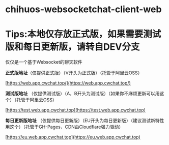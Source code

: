 # chihuos-websocketchat-client-web

# Tips:本地仅存放正式版，如果需要测试版和每日更新版，请转自DEV分支

仅仅是一个基于Websocket的聊天软件

__正式版地址__（仅提供正式版）（V开头为正式版）（托管于阿里云OSS）

[https://web.app.cwchat.top/](https://web.app.cwchat.top/)

__测试版地址__ （仅提供测试版）（A，B开头为测试版）（如果你不麻烦更新可以用这个）（托管于阿里云OSS）

[https://test.web.app.cwchat.top](https://test.web.app.cwchat.top)

__每日更新版地址__ （仅提供每日更新版）（EU开头为每日更新版）（建议测试新特性用这个）（托管于GH-Pages，CDN由Cloudflare强力驱动）

[https://eu.web.app.cwchat.top](https://eu.web.app.cwchat.top)
